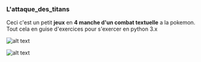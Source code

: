 ### L'attaque_des_titans
Ceci c'est un petit **jeux** en **4 manche d'un combat textuelle** a la pokemon. Tout cela en guise d'exercices pour s'exercer en python 3.x

![alt text](https://image.noelshack.com/fichiers/2018/26/5/1530227560-attaquedestitant.png)

![alt text](https://raw.githubusercontent.com/username/projectname/branch/path/to/img.png)
